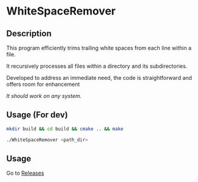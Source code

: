 # WhiteSpaceRemover

## Description
This program efficiently trims trailing white spaces from each line within a file.

It recursively processes all files within a directory and its subdirectories.

Developed to address an immediate need, the code is straightforward and offers room for enhancement

*It should work on any system.*
## Usage (For dev)
```sh
mkdir build && cd build && cmake .. && make
```

```sh
./WhiteSpaceRemover <path_dir>
```

## Usage
Go to [Releases](https://github.com/Necrelox/WhiteSpaceRemover/releases)
